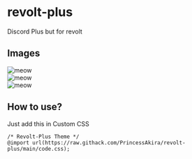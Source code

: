 # revolt-plus
Discord Plus but for revolt

## Images

![meow](https://i.imgur.com/CZVm9E3.png)\
![meow](https://i.imgur.com/HWcq5xB.png)\
![meow](https://i.imgur.com/CZVm9E3.png)

## How to use?

Just add this in Custom CSS
```
/* Revolt-Plus Theme */
@import url(https://raw.githack.com/PrincessAkira/revolt-plus/main/code.css);
```
